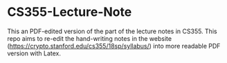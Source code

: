 # CS355-Lecture-Note
This an PDF-edited version of the part of the lecture notes in CS355.
This repo aims to re-edit the hand-writing notes in the website (https://crypto.stanford.edu/cs355/18sp/syllabus/) into more readable PDF version with Latex.
